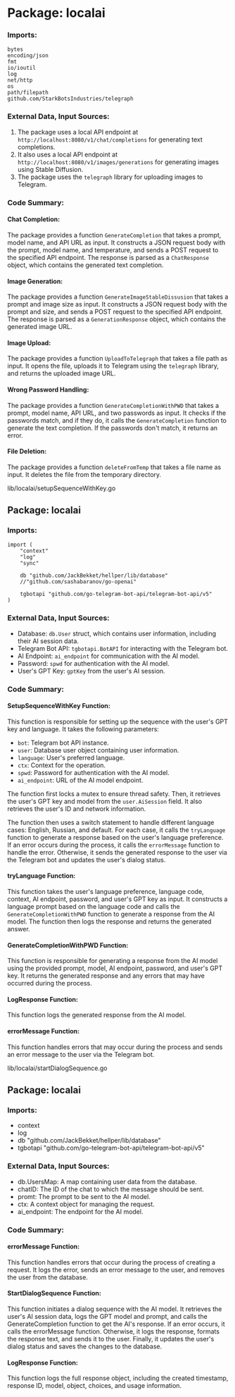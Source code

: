 # Package: localai

### Imports:

```
bytes
encoding/json
fmt
io/ioutil
log
net/http
os
path/filepath
github.com/StarkBotsIndustries/telegraph
```

### External Data, Input Sources:

1. The package uses a local API endpoint at `http://localhost:8080/v1/chat/completions` for generating text completions.
2. It also uses a local API endpoint at `http://localhost:8080/v1/images/generations` for generating images using Stable Diffusion.
3. The package uses the `telegraph` library for uploading images to Telegram.

### Code Summary:

#### Chat Completion:

The package provides a function `GenerateCompletion` that takes a prompt, model name, and API URL as input. It constructs a JSON request body with the prompt, model name, and temperature, and sends a POST request to the specified API endpoint. The response is parsed as a `ChatResponse` object, which contains the generated text completion.

#### Image Generation:

The package provides a function `GenerateImageStableDissusion` that takes a prompt and image size as input. It constructs a JSON request body with the prompt and size, and sends a POST request to the specified API endpoint. The response is parsed as a `GenerationResponse` object, which contains the generated image URL.

#### Image Upload:

The package provides a function `UploadToTelegraph` that takes a file path as input. It opens the file, uploads it to Telegram using the `telegraph` library, and returns the uploaded image URL.

#### Wrong Password Handling:

The package provides a function `GenerateCompletionWithPWD` that takes a prompt, model name, API URL, and two passwords as input. It checks if the passwords match, and if they do, it calls the `GenerateCompletion` function to generate the text completion. If the passwords don't match, it returns an error.

#### File Deletion:

The package provides a function `deleteFromTemp` that takes a file name as input. It deletes the file from the temporary directory.



lib/localai/setupSequenceWithKey.go
## Package: localai

### Imports:

```
import (
	"context"
	"log"
	"sync"

	db "github.com/JackBekket/hellper/lib/database"
	//"github.com/sashabaranov/go-openai"

	tgbotapi "github.com/go-telegram-bot-api/telegram-bot-api/v5"
)
```

### External Data, Input Sources:

- Database: `db.User` struct, which contains user information, including their AI session data.
- Telegram Bot API: `tgbotapi.BotAPI` for interacting with the Telegram bot.
- AI Endpoint: `ai_endpoint` for communication with the AI model.
- Password: `spwd` for authentication with the AI model.
- User's GPT Key: `gptKey` from the user's AI session.

### Code Summary:

#### SetupSequenceWithKey Function:

This function is responsible for setting up the sequence with the user's GPT key and language. It takes the following parameters:

- `bot`: Telegram bot API instance.
- `user`: Database user object containing user information.
- `language`: User's preferred language.
- `ctx`: Context for the operation.
- `spwd`: Password for authentication with the AI model.
- `ai_endpoint`: URL of the AI model endpoint.

The function first locks a mutex to ensure thread safety. Then, it retrieves the user's GPT key and model from the `user.AiSession` field. It also retrieves the user's ID and network information.

The function then uses a switch statement to handle different language cases: English, Russian, and default. For each case, it calls the `tryLanguage` function to generate a response based on the user's language preference. If an error occurs during the process, it calls the `errorMessage` function to handle the error. Otherwise, it sends the generated response to the user via the Telegram bot and updates the user's dialog status.

#### tryLanguage Function:

This function takes the user's language preference, language code, context, AI endpoint, password, and user's GPT key as input. It constructs a language prompt based on the language code and calls the `GenerateCompletionWithPWD` function to generate a response from the AI model. The function then logs the response and returns the generated answer.

#### GenerateCompletionWithPWD Function:

This function is responsible for generating a response from the AI model using the provided prompt, model, AI endpoint, password, and user's GPT key. It returns the generated response and any errors that may have occurred during the process.

#### LogResponse Function:

This function logs the generated response from the AI model.

#### errorMessage Function:

This function handles errors that may occur during the process and sends an error message to the user via the Telegram bot.



lib/localai/startDialogSequence.go
## Package: localai

### Imports:
- context
- log
- db "github.com/JackBekket/hellper/lib/database"
- tgbotapi "github.com/go-telegram-bot-api/telegram-bot-api/v5"

### External Data, Input Sources:
- db.UsersMap: A map containing user data from the database.
- chatID: The ID of the chat to which the message should be sent.
- promt: The prompt to be sent to the AI model.
- ctx: A context object for managing the request.
- ai_endpoint: The endpoint for the AI model.

### Code Summary:

#### errorMessage Function:
This function handles errors that occur during the process of creating a request. It logs the error, sends an error message to the user, and removes the user from the database.

#### StartDialogSequence Function:
This function initiates a dialog sequence with the AI model. It retrieves the user's AI session data, logs the GPT model and prompt, and calls the GenerateCompletion function to get the AI's response. If an error occurs, it calls the errorMessage function. Otherwise, it logs the response, formats the response text, and sends it to the user. Finally, it updates the user's dialog status and saves the changes to the database.

#### LogResponse Function:
This function logs the full response object, including the created timestamp, response ID, model, object, choices, and usage information.



